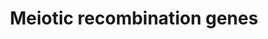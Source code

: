 ---
annotations:
- id: PW:0000004
  parent: regulatory pathway
  type: Pathway Ontology
  value: regulatory pathway
- id: PW:0001318
  parent: regulatory pathway
  type: Pathway Ontology
  value: cell cycle pathway, meiotic
authors:
- MaintBot
- AlexanderPico
- Eweitz
description: eiotic double strand breaks are initiated by Spo11, a conserved topoisomerase-derived
  protein, together with its partner subunits. After the breaks are formed, Spo11
  remains covalently attached to the 5 prime strands at both ends of the DNA. It is
  released through an endonucleolytic cleavage reaction, which is facilitated by MRX
  (Mre11, Rad50, and Xrs2) and Sae2. This reaction liberates Spo11, which is attached
  to a short oligonucleotide. The 5 prime strands are further processed by exonucleases,
  such as Exo1 in yeast, leading to the production of long single-stranded tails.
  These tails are coated with RPA, an ssDNA-binding protein, before being replaced
  by recombinases Rad51 and Dmc1. The recombinases form a nucleoprotein filament and
  search for sequence similarity, which is primarily located on the homologous chromosome.
  This process leads to the production of D-loop structures.
last-edited: 2023-02-24
organisms:
- Saccharomyces cerevisiae
redirect_from:
- /index.php/Pathway:WP377
- /instance/WP377
- /instance/WP377_r125512
revision: r125512
schema-jsonld:
- '@context': https://schema.org/
  '@id': https://wikipathways.github.io/pathways/WP377.html
  '@type': Dataset
  creator:
    '@type': Organization
    name: WikiPathways
  description: eiotic double strand breaks are initiated by Spo11, a conserved topoisomerase-derived
    protein, together with its partner subunits. After the breaks are formed, Spo11
    remains covalently attached to the 5 prime strands at both ends of the DNA. It
    is released through an endonucleolytic cleavage reaction, which is facilitated
    by MRX (Mre11, Rad50, and Xrs2) and Sae2. This reaction liberates Spo11, which
    is attached to a short oligonucleotide. The 5 prime strands are further processed
    by exonucleases, such as Exo1 in yeast, leading to the production of long single-stranded
    tails. These tails are coated with RPA, an ssDNA-binding protein, before being
    replaced by recombinases Rad51 and Dmc1. The recombinases form a nucleoprotein
    filament and search for sequence similarity, which is primarily located on the
    homologous chromosome. This process leads to the production of D-loop structures.
  keywords:
  - HOP1
  - MEI4
  - MEK1
  - MER2
  - MRE11
  - RAD50
  - RAD51
  - RAD52
  - RAD55
  - RAD57
  - REC102
  - REC104
  - REC114
  - RED1
  - SPO11
  - XRS2
  license: CC0
  name: Meiotic recombination genes
seo: CreativeWork
title: Meiotic recombination genes
wpid: WP377
---